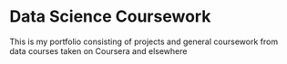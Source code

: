 # Data Science Coursework
This is my portfolio consisting of projects and general coursework from data courses taken on Coursera and elsewhere
